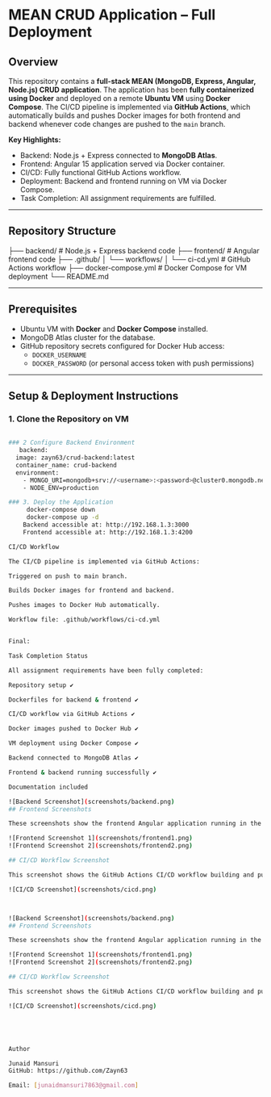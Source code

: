 # MEAN CRUD Application – Full Deployment

## Overview

This repository contains a **full-stack MEAN (MongoDB, Express, Angular, Node.js) CRUD application**. The application has been **fully containerized using Docker** and deployed on a remote **Ubuntu VM** using **Docker Compose**. The CI/CD pipeline is implemented via **GitHub Actions**, which automatically builds and pushes Docker images for both frontend and backend whenever code changes are pushed to the `main` branch.  

**Key Highlights:**

- Backend: Node.js + Express connected to **MongoDB Atlas**.  
- Frontend: Angular 15 application served via Docker container.  
- CI/CD: Fully functional GitHub Actions workflow.  
- Deployment: Backend and frontend running on VM via Docker Compose.  
- Task Completion: All assignment requirements are fulfilled.

---

## Repository Structure

├── backend/ # Node.js + Express backend code
├── frontend/ # Angular frontend code
├── .github/
│ └── workflows/
│ └── ci-cd.yml # GitHub Actions workflow
├── docker-compose.yml # Docker Compose for VM deployment
└── README.md


---

## Prerequisites

- Ubuntu VM with **Docker** and **Docker Compose** installed.  
- MongoDB Atlas cluster for the database.  
- GitHub repository secrets configured for Docker Hub access:  
  - `DOCKER_USERNAME`  
  - `DOCKER_PASSWORD` (or personal access token with push permissions)  

---

## Setup & Deployment Instructions

### 1. Clone the Repository on VM
```bash git clone https://github.com/Zayn63/dd-mean-crud-task.git cd dd-mean-crud-task

### 2 Configure Backend Environment
   backend:
  image: zayn63/crud-backend:latest
  container_name: crud-backend
  environment:
    - MONGO_URI=mongodb+srv://<username>:<password>@cluster0.mongodb.net/mydb?retryWrites=true&w=majority
    - NODE_ENV=production

### 3. Deploy the Application
     docker-compose down
     docker-compose up -d
    Backend accessible at: http://192.168.1.3:3000
    Frontend accessible at: http://192.168.1.3:4200

CI/CD Workflow

The CI/CD pipeline is implemented via GitHub Actions:

Triggered on push to main branch.

Builds Docker images for frontend and backend.

Pushes images to Docker Hub automatically.

Workflow file: .github/workflows/ci-cd.yml


Final:

Task Completion Status

All assignment requirements have been fully completed:

Repository setup ✔️

Dockerfiles for backend & frontend ✔️

CI/CD workflow via GitHub Actions ✔️

Docker images pushed to Docker Hub ✔️

VM deployment using Docker Compose ✔️

Backend connected to MongoDB Atlas ✔️

Frontend & backend running successfully ✔️

Documentation included

![Backend Screenshot](screenshots/backend.png)
## Frontend Screenshots

These screenshots show the frontend Angular application running in the browser:

![Frontend Screenshot 1](screenshots/frontend1.png)
![Frontend Screenshot 2](screenshots/frontend2.png)

## CI/CD Workflow Screenshot

This screenshot shows the GitHub Actions CI/CD workflow building and pushing Docker images:

![CI/CD Screenshot](screenshots/cicd.png)



![Backend Screenshot](screenshots/backend.png)
## Frontend Screenshots

These screenshots show the frontend Angular application running in the browser:

![Frontend Screenshot 1](screenshots/frontend1.png)
![Frontend Screenshot 2](screenshots/frontend2.png)

## CI/CD Workflow Screenshot

This screenshot shows the GitHub Actions CI/CD workflow building and pushing Docker images:

![CI/CD Screenshot](screenshots/cicd.png)





Author

Junaid Mansuri
GitHub: https://github.com/Zayn63

Email: [junaidmansuri7863@gmail.com]
